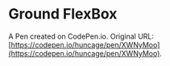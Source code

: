 # Ground FlexBox

A Pen created on CodePen.io. Original URL: [https://codepen.io/huncage/pen/XWNyMoo](https://codepen.io/huncage/pen/XWNyMoo).


